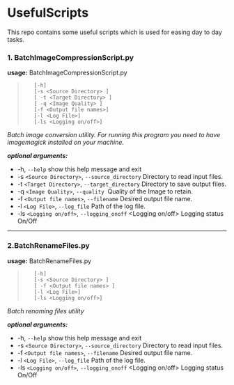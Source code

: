 # UsefulScripts
This repo contains some useful scripts which is used for easing day to day tasks.


### 1. BatchImageCompressionScript.py

**usage:** BatchImageCompressionScript.py 
>        [-h] 
>        [-s <Source Directory> ]
>        [ -t <Target Directory> ]
>        [ -q <Image Quality> ]
>        [-f <Output file names>] 
>        [-l <Log File>]
>        [-ls <Logging on/off>]


_Batch image conversion utility. For running this program you need to have_
_imagemagick installed on your machine._

_**optional arguments:**_
*   -h, `--help`            show this help message and exit
*   -s `<Source Directory>`, `--source_directory` <Source Directory>
                          Directory to read input files.
*   -t `<Target Directory>`, `--target_directory` <Target Directory>
                         Directory to save output files.
*   -q `<Image Quality>`, `--quality` <Image Quality>
                        Quality of the Image to retain.
*   -f `<Output file names>`, `--filename` <Output file names>
                        Desired output file name.
*   -l `<Log File>`, `--log_file` <Log File>
                        Path of the log file.
*   -ls `<Logging on/off>`, `--logging_onoff` <Logging on/off>
                        Logging status On/Off

***

### 2.BatchRenameFiles.py

**usage:** BatchRenameFiles.py
>        [-h] 
>        [-s <Source Directory> ]
>        [ -f <Output file names> ]
>        [-l <Log File>]
>        [-ls <Logging on/off>]

_Batch renaming files utility_

_**optional arguments:**_
*   -h, `--help`            show this help message and exit
*   -s `<Source Directory>`, `--source_directory` <Source Directory>
                          Directory to read input files.
*   -f `<Output file names>`, `--filename` <Output file names>
                        Desired output file name.
*   -l `<Log File>`, `--log_file` <Log File>
                        Path of the log file.
*   -ls `<Logging on/off>`, `--logging_onoff` <Logging on/off>
                        Logging status On/Off
